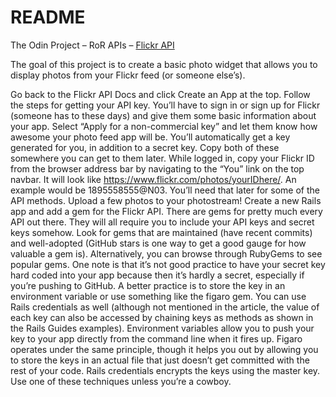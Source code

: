 # README

The Odin Project – RoR APIs – [Flickr API](https://www.theodinproject.com/lessons/ruby-on-rails-flickr-api)

The goal of this project is to create a basic photo widget that allows you to display photos from your Flickr feed (or someone else’s).

Go back to the Flickr API Docs and click Create an App at the top.
Follow the steps for getting your API key. You’ll have to sign in or sign up for Flickr (someone has to these days) and give them some basic information about your app. Select “Apply for a non-commercial key” and let them know how awesome your photo feed app will be. You’ll automatically get a key generated for you, in addition to a secret key. Copy both of these somewhere you can get to them later.
While logged in, copy your Flickr ID from the browser address bar by navigating to the “You” link on the top navbar. It will look like https://www.flickr.com/photos/yourIDhere/. An example would be 1895558555@N03. You’ll need that later for some of the API methods.
Upload a few photos to your photostream!
Create a new Rails app and add a gem for the Flickr API. There are gems for pretty much every API out there. They will all require you to include your API keys and secret keys somehow. Look for gems that are maintained (have recent commits) and well-adopted (GitHub stars is one way to get a good gauge for how valuable a gem is). Alternatively, you can browse through RubyGems to see popular gems.
One note is that it’s not good practice to have your secret key hard coded into your app because then it’s hardly a secret, especially if you’re pushing to GitHub. A better practice is to store the key in an environment variable or use something like the figaro gem. You can use Rails credentials as well (although not mentioned in the article, the value of each key can also be accessed by chaining keys as methods as shown in the Rails Guides examples). Environment variables allow you to push your key to your app directly from the command line when it fires up. Figaro operates under the same principle, though it helps you out by allowing you to store the keys in an actual file that just doesn’t get committed with the rest of your code. Rails credentials encrypts the keys using the master key. Use one of these techniques unless you’re a cowboy.
